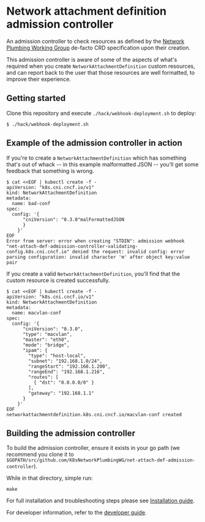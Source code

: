 # Network attachment definition admission controller

An admission controller to check resources as defined by the [Network Plumbing Working Group](https://github.com/K8sNetworkPlumbingWG/community) de-facto CRD specification upon their creation.

This admission controller is aware of some of the aspects of what's required when you create `NetworkAttachmentDefinition` custom resources, and can report back to the user that those resources are well formatted, to improve their experience.

## Getting started

Clone this repository and execute `./hack/webhook-deployment.sh` to deploy:

```
$ ./hack/webhook-deployment.sh
```

## Example of the admission controller in action

If you're to create a `NetworkAttachmentDefinition` which has something that's out of whack -- in this example malformatted JSON -- you'll get some feedback that something is wrong.

```
$ cat <<EOF | kubectl create -f -
apiVersion: "k8s.cni.cncf.io/v1"
kind: NetworkAttachmentDefinition
metadata:
  name: bad-conf
spec:
  config: '{
      "cniVersion": "0.3.0"malFormattedJSON
      }
    }'
EOF
Error from server: error when creating "STDIN": admission webhook "net-attach-def-admission-controller-validating-config.k8s.cni.cncf.io" denied the request: invalid config: error parsing configuration: invalid character 'm' after object key:value pair
```

If you create a valid `NetworkAttachmentDefinition`, you'll find that the custom resource is created successfully.

```
$ cat <<EOF | kubectl create -f -
apiVersion: "k8s.cni.cncf.io/v1"
kind: NetworkAttachmentDefinition
metadata:
  name: macvlan-conf
spec:
  config: '{
      "cniVersion": "0.3.0",
      "type": "macvlan",
      "master": "eth0",
      "mode": "bridge",
      "ipam": {
        "type": "host-local",
        "subnet": "192.168.1.0/24",
        "rangeStart": "192.168.1.200",
        "rangeEnd": "192.168.1.216",
        "routes": [
          { "dst": "0.0.0.0/0" }
        ],
        "gateway": "192.168.1.1"
      }
    }'
EOF
networkattachmentdefinition.k8s.cni.cncf.io/macvlan-conf created
```

## Building the admission controller

To build the admission controller, ensure it exists in your go path (we recommend you clone it to `$GOPATH/src/github.com/K8sNetworkPlumbingWG/net-attach-def-admission-controller`).

While in that directory, simple run:

```
make
```

For full installation and troubleshooting steps please see [Installation guide](docs/installation.md).

For developer information, refer to the [developer guide](docs/developer.md).

